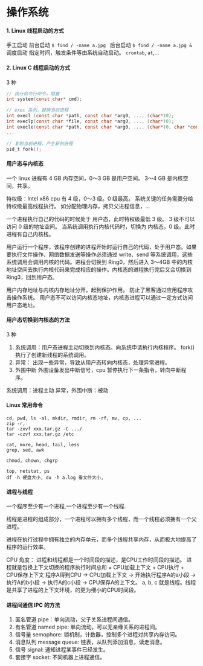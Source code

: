 # 操作系统

#### 1. Linux 线程启动的方式
手工启动
    前台启动 `$ find / -name a.jpg `
    后台启动 `$ find / -name a.jpg &`
调度启动
    指定时间，触发条件等由系统自动启动。
    `crontab`, `at`,...

#### 2. Linux C 线程启动的方式

3 种 

```c
// 执行命令行命令，阻塞
int system(const char* cmd);

// exec 系列，替换当前进程
int execl (const char *path, const char *arg0, ..., (char*)0);
int execlp(const char *file, const char *arg0, ..., (char*)0);
int execle(const char *path, const char *arg0, ..., (char*)0, char *const envp[]);
...

// 复制当前进程，产生新的进程
pid_t fork();
```
#### 用户态与内核态

一个 linux 进程有 4 GB 内存空间，0～3 GB 是用户空间。
3～4 GB 是内核空间，共享。

特权级：Intel x86 cpu 有 4 级，0～3 级。0 级最高。
系统关键的任务需要分给特权级最高线程执行。
如分配物理内存，拷贝父进程信息，...

一个进程执行自己的代码的时候处于 用户态，此时特权级最低 3 级。
3 级不可以访问 0 级的地址空间。
当系统调用执行内核代码时，切换为 内核态，0 级。此时进程有自己内核栈。

用户运行一个程序，该程序创建的进程开始时运行自己的代码，处于用户态。如果要执行文件操作、网络数据发送等操作必须通过 write、send 等系统调用，这些系统调用会调用内核的代码。进程会切换到 Ring0，然后进入 3～4GB 中的内核地址空间去执行内核代码来完成相应的操作。内核态的进程执行完后又会切换到 Ring3，回到用户态。

用户内存地址与内核内存地址分开，起到保护作用。
防止了黑客通过应用程序攻击操作系统。
用户态不可以访问内核态地址，内核态进程可以通过一定方式访问用户态地址。

#### 用户态切换到内核态的方法

3 种
1) 系统调用：用户态进程主动切换到内核态。向系统申请执行内核程序。
fork() 执行了创建新线程的系统调用。
2) 异常：
出现一些异常，导致从用户态转向内核态，处理异常进程。
3) 外围中断
外围设备发出中断信号，cpu 暂停执行下一条指令，转向中断程序。

系统调用：进程主动
异常，外围中断：被动

#### Linux 常用命令
```shell
cd, pwd, ls -al, mkdir, rmdir, rm -rf, mv, cp, ...
zip -r, 
tar -zxvf xxx.tar.gz -C .../
tar -czvf xxx.tar.gz /etc

cat, more, head, tail, less
grep, sed, awk

chmod, chown, chgrp

top, netstat, ps
df -h 硬盘大小, du -h a.log 看文件大小,
```

#### 进程与线程

一个程序至少有一个进程,一个进程至少有一个线程.

线程是进程的组成部分，一个进程可以拥有多个线程，而一个线程必须拥有一个父进程。

进程在执行过程中拥有独立的内存单元，而多个线程共享内存，从而极大地提高了程序的运行效率。

CPU 角度：
进程和线程都是一个时间段的描述，是CPU工作时间段的描述。
进程就是包换上下文切换的程序执行时间总和 = CPU加载上下文 + CPU执行 + CPU保存上下文
程序A得到CPU -> CPU加载上下文 -> 开始执行程序A的a小段 -> 执行A的b小段 -> 执行A的c小段 -> CPU保存A的上下文。
a, b, c 就是线程。线程是共享了进程的上下文环境，的更为细小的CPU时间段。

#### 进程间通信 IPC 的方法

1) 匿名管道 pipe：单向流动，父子关系进程间通信。
2) 有名管道 named pipe: 单向流动，可以无亲缘关系的进程间。
3) 信号量 semophore: 锁机制，计数器，控制多个进程对共享内存访问。
4) 消息队列 message queue: 链表，从队列添加消息，读走消息。
5) 信号 signal: 通知进程某事件已经发生。
6) 套接字 socket: 不同机器上进程通信。
